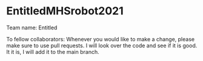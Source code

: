 # EntitledMHSrobot2021
Team name: Entitled

To fellow collaborators:
Whenever you would like to make a change, please make sure to use pull requests. I will look over the code and see if it is good. It it is, I will add it to the main branch.
